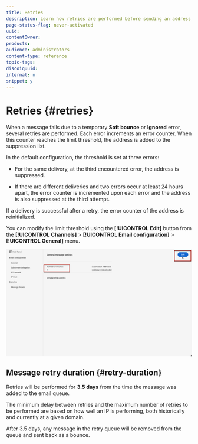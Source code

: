 ```yaml
---
title: Retries
description: Learn how retries are performed before sending an address to the suppression list
page-status-flag: never-activated
uuid: 
contentOwner:
products:
audience: administrators
content-type: reference
topic-tags: 
discoiquuid:
internal: n
snippet: y
---
```


# Retries {#retries}

When a message fails due to a temporary **Soft bounce** or **Ignored** error, several retries are performed. Each error increments an error counter. When this counter reaches the limit threshold, the address is added to the suppression list.

In the default configuration<!--so can you edit this setting or not?? contradictory information was given-->, the threshold is set at three errors:

* For the same delivery, at the third encountered error, the address is suppressed.

* If there are different deliveries and two errors occur at least 24 hours apart, the error counter is incremented upon each error and the address is also suppressed at the third attempt.

If a delivery is successful after a retry, the error counter of the address is reinitialized.

You can modify the limit threshold using the **[!UICONTROL Edit]** button from the **[!UICONTROL Channels]** > **[!UICONTROL Email configuration]** > **[!UICONTROL General]** menu.<!--currently you can edit this in staging // now I see in UI: Suppression rule > Bounce days??? > 4-->

![](../assets/retries-edition.png)

## Message retry duration {#retry-duration}

Retries will be performed for **3.5 days** from the time the message was added to the email queue.

The minimum delay between retries and the maximum number of retries to be performed are <!--managed by the Enhanced MTA,--> based on how well an IP is performing, both historically and currently at a given domain.

After 3.5 days, any message in the retry queue will be removed from the queue and sent back as a bounce.<!--???-->